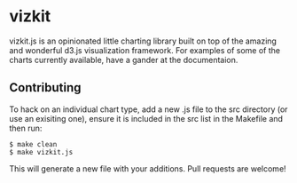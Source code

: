 # vizkit

vizkit.js is an opinionated little charting library built on top of the amazing and wonderful d3.js visualization framework. For examples of some of the charts currently available, have a gander at the documentaion.

## Contributing

To hack on an individual chart type, add a new .js file to the src directory (or use an exisiting one), ensure it is included in the src list in the Makefile and then run:

```shell
$ make clean
$ make vizkit.js
```

This will generate a new file with your additions. Pull requests are welcome!